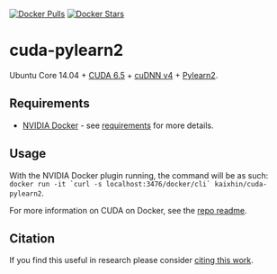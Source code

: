 [![Docker Pulls](https://img.shields.io/docker/pulls/kaixhin/cuda-pylearn2.svg)](https://hub.docker.com/r/kaixhin/cuda-pylearn2/)
[![Docker Stars](https://img.shields.io/docker/stars/kaixhin/cuda-pylearn2.svg)](https://hub.docker.com/r/kaixhin/cuda-pylearn2/)

cuda-pylearn2
=============
Ubuntu Core 14.04 + [CUDA 6.5](http://www.nvidia.com/object/cuda_home_new.html) + [cuDNN v4](https://developer.nvidia.com/cuDNN) + [Pylearn2](http://deeplearning.net/software/pylearn2/).

Requirements
------------

- [NVIDIA Docker](https://github.com/NVIDIA/nvidia-docker) - see [requirements](https://github.com/NVIDIA/nvidia-docker/wiki/CUDA#requirements) for more details.

Usage
-----
With the NVIDIA Docker plugin running, the command will be as such: ``docker run -it `curl -s localhost:3476/docker/cli` kaixhin/cuda-pylearn2``.

For more information on CUDA on Docker, see the [repo readme](https://github.com/Kaixhin/dockerfiles#cuda).

Citation
--------
If you find this useful in research please consider [citing this work](https://github.com/Kaixhin/dockerfiles/blob/master/CITATION.md).
